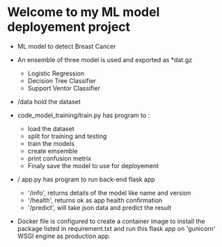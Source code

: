 # Welcome to my ML model deployement project
* ML model to detect Breast Cancer
* An ensemble of three model is used and exported as *dat.gz
    - Logistic Regression
    - Decision Tree Classifier
    - Support Ventor Classifier

* /data hold the dataset
* code_model_training/train.py has program to :
    - load the dataset 
    - split for training and testing
    - train the models
    - create emsemble
    - print confusion metrix
    - Finaly save the model to use for deployement 
* / app.py has program to run back-end flask app
    - '/info', returns details of the model like name and version
    - '/health', returns ok as app health confirmation
    - '/predict', will take json data and predict the result

* Docker file is configured to create a container image to install the package listed in requirement.txt and run this flask app on 'gunicorn' WSGI engine as production app.